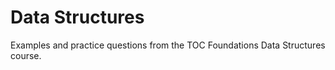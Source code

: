 # Data Structures

Examples and practice questions from the TOC Foundations Data Structures course.
